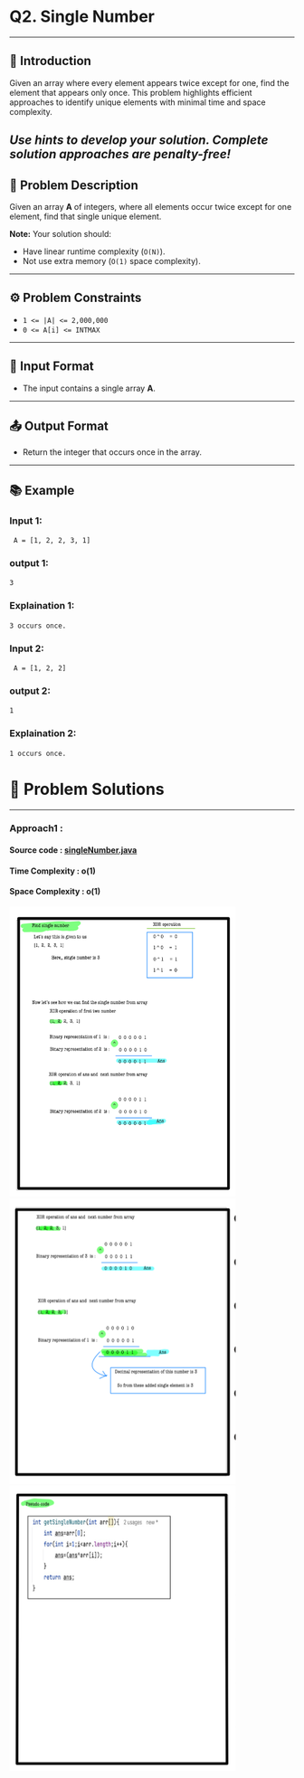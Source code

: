# Q2. Single Number
---
## 🚀 Introduction
Given an array where every element appears twice except for one, find the element that appears only once. This problem highlights efficient approaches to identify unique elements with minimal time and space complexity.

_Use hints to develop your solution. Complete solution approaches are penalty-free!_
---
## 📝 Problem Description
Given an array **A** of integers, where all elements occur twice except for one element, find that single unique element.

**Note:** Your solution should:
- Have linear runtime complexity (`O(N)`).
- Not use extra memory (`O(1)` space complexity).

---

## ⚙️ Problem Constraints
- `1 <= |A| <= 2,000,000`
- `0 <= A[i] <= INTMAX`

---

## 📝 Input Format
- The input contains a single array **A**.

---

## 📤 Output Format
- Return the integer that occurs once in the array.

---

## 📚 Example
### Input 1:
```plaintext
 A = [1, 2, 2, 3, 1]
```
### output 1:
```plaintext
3
```
### Explaination 1:
```plaintext
3 occurs once.
```
### Input 2:
```plaintext
 A = [1, 2, 2]
```
### output 2:
```plaintext
1
```
### Explaination 2:
```plaintext
1 occurs once.
```
# 📝 Problem Solutions
---
### Approach1 :
#### Source code : [singleNumber.java](../../src/bitManipulationOne/singleNumber/singleNumber.java)
#### Time Complexity : o(1)
#### Space Complexity : o(1)

 <img src="../../images/bitManipulationOne/singleNumber/step1.jpg" alt="My Image" width="400" />
 <img src="../../images/bitManipulationOne/singleNumber/step2.jpg" alt="My Image" width="400" />
 <img src="../../images/bitManipulationOne/singleNumber/step3.jpg" alt="My Image" width="400" />
